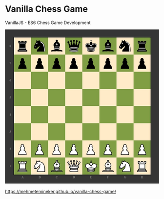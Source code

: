 # Vanilla Chess Game
VanillaJS - ES6 Chess Game Development

![chess-ss](chess-ss.jpg)

https://mehmetemineker.github.io/vanilla-chess-game/
